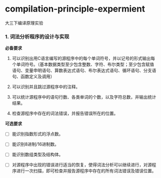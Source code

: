 # compilation-principle-expermient
大三下编译原理实验



### 1. 词法分析程序的设计与实现

**必备要求**

1. 可以识别出用C语言编写的源程序中的每个单词符号，并以记号的形式输出每个单词符号。（基本数据类型至少包含整数、字符、布尔类型；至少包含赋值语句、变量申明语句、算数表达式语句、布尔表达式语句、循环语句、分支语句、函数定义及调用）

2. 可以识别并且跳过源程序中的注释。

3. 可以统计源程序中的语句行数、各类单词的个数，以及字符总数，并输出统计结果。

4. 检查源程序中存在的词法错误，并报告错误所在的位置。

**可选要求**

- [ ] 能识别指数形式的浮点数。

- [ ] 能识别8进制/16进制数。
- [ ] 能识别数组类型及结构体。
- [ ] 对源程序中出现的错误进行适当的恢复，使得词法分析可以继续进行，对源程序进行一次扫描，即可检查并报告源程序中存在的所有词法错误及错误位置。